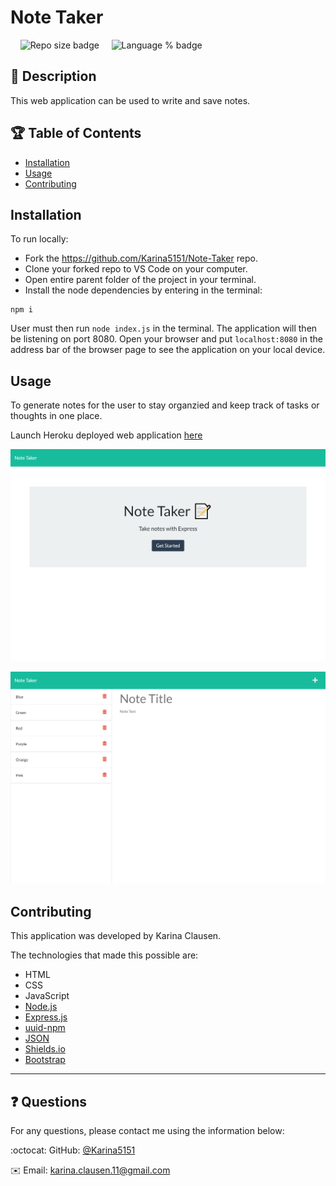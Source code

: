 # Note Taker

 &nbsp;&nbsp;&nbsp;&nbsp;![Repo size badge](https://img.shields.io/github/repo-size/Karina5151/Note-Taker?color=success) &nbsp;&nbsp;&nbsp;&nbsp;![Language % badge](https://img.shields.io/github/languages/top/Karina5151/Note-Taker) &nbsp;&nbsp;&nbsp;&nbsp;

## :memo: Description
  This web application can be used to write and save notes.


## :trophy: Table of Contents
* [Installation](#installation)
* [Usage](#usage)
* [Contributing](#contributing)
  

## Installation
To run locally:
* Fork the https://github.com/Karina5151/Note-Taker repo.
* Clone your forked repo to VS Code on your computer.
* Open entire parent folder of the project in your terminal.
* Install the node dependencies by entering in the terminal:
```
npm i
```

User must then run `node index.js` in the terminal. The application will then be listening on port 8080. Open your browser and put `localhost:8080` in the address bar of the browser page to see the application on your local device.
  
## Usage
To generate notes for the user to stay organzied and keep track of tasks or thoughts in one place. 

Launch Heroku deployed web application [here](https://note-taker5151.herokuapp.com/)

![Web App Image](./public/assets/images/landing-page.png)

![Web App Image](./public/assets/images/note-page.png)
  
## Contributing
This application was developed by Karina Clausen. 

The technologies that made this possible are:
* HTML
* CSS
* JavaScript
* <a href="https://nodejs.org/api/fs.html" target="_blank">Node.js</a>
* <a href="https://expressjs.com/" target="_blank">Express.js</a>
* <a href="https://www.npmjs.com/package/uuid" target="_blank">uuid-npm</a>
* <a href="https://www.json.org/json-en.html" target="_blank">JSON</a>
* <a href="https://shields.io/" rel="nofollow" target="_blank">Shields.io</a>
* <a href="https://getbootstrap.com/" rel="nofollow" target="_blank">Bootstrap</a>

  
  
  
  
 ---

## :question: Questions

For any questions, please contact me using the information below:

:octocat: GitHub: [@Karina5151](https://github.com/Karina5151)

:envelope: Email: karina.clausen.11@gmail.com


